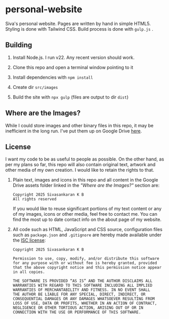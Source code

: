 # personal-website
Siva's personal website. Pages are written by hand in simple HTML5. Styling is
done with Tailwind CSS. Build process is done with `gulp.js` .

## Building
1. Install Node.js. I run v22. Any recent version should work.

2. Clone this repo and open a terminal window pointing to it

3. Install dependencies with `npm install`

4. Create dir `src/images`

5. Build the site with `npx gulp` (files are output to dir `dist`)

## Where are the Images?

While I could store images and other binary files in this repo, it may be
inefficient in the long run. I've put them up on Google Drive
[here](https://drive.google.com/drive/folders/1eLMkVJuD0WgddytU_zek4h3gq8XFoyPl).

## License

I want my code to be as useful to people as possible. On the other hand, as per
my plans so far, this repo will also contain original text, artwork and other
media of my own creation. I would like to retain the rights to that.

1. Plain text, images and icons in this repo and all content in the Google
   Drive assets folder linked in the *"Where are the Images?"* section are:
   ```
   Copyright 2025 Sivasankaran K B
   All rights reserved
   ```
   If you would like to reuse significant portions of my text content or any of
   my images, icons or other media, feel free to contact me. You can find the
   most up to date contact info on the about page of my website.

2. All code such as HTML, JavaScript and CSS source, configuration files such
   as `package.json` and `.gitignore` are hereby made available under the
   [ISC license](https://opensource.org/license/isc-license-txt):
   ```
   Copyright 2025 Sivasankaran K B
   
   Permission to use, copy, modify, and/or distribute this software
   for any purpose with or without fee is hereby granted, provided
   that the above copyright notice and this permission notice appear
   in all copies.
   
   THE SOFTWARE IS PROVIDED “AS IS” AND THE AUTHOR DISCLAIMS ALL
   WARRANTIES WITH REGARD TO THIS SOFTWARE INCLUDING ALL IMPLIED
   WARRANTIES OF MERCHANTABILITY AND FITNESS. IN NO EVENT SHALL
   THE AUTHOR BE LIABLE FOR ANY SPECIAL, DIRECT, INDIRECT, OR
   CONSEQUENTIAL DAMAGES OR ANY DAMAGES WHATSOEVER RESULTING FROM
   LOSS OF USE, DATA OR PROFITS, WHETHER IN AN ACTION OF CONTRACT,
   NEGLIGENCE OR OTHER TORTIOUS ACTION, ARISING OUT OF OR IN
   CONNECTION WITH THE USE OR PERFORMANCE OF THIS SOFTWARE.
   ```
